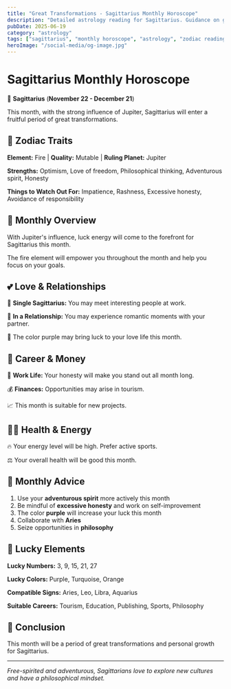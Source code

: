 ```yaml
---
title: "Great Transformations - Sagittarius Monthly Horoscope"
description: "Detailed astrology reading for Sagittarius. Guidance on great transformations."
pubDate: 2025-06-19
category: "astrology"
tags: ["sagittarius", "monthly horoscope", "astrology", "zodiac reading"]
heroImage: "/social-media/og-image.jpg"
---
```


# Sagittarius Monthly Horoscope

🏹 **Sagittarius** (**November 22 - December 21**)

This month, with the strong influence of Jupiter, Sagittarius will enter a fruitful period of great transformations.

## 🌟 Zodiac Traits

**Element:** Fire | **Quality:** Mutable | **Ruling Planet:** Jupiter

**Strengths:** Optimism, Love of freedom, Philosophical thinking, Adventurous spirit, Honesty

**Things to Watch Out For:** Impatience, Rashness, Excessive honesty, Avoidance of responsibility

## 💫 Monthly Overview

With Jupiter's influence, luck energy will come to the forefront for Sagittarius this month.

The fire element will empower you throughout the month and help you focus on your goals.

## 💕 Love & Relationships

💖 **Single Sagittarius:** You may meet interesting people at work.

💑 **In a Relationship:** You may experience romantic moments with your partner.

🌹 The color purple may bring luck to your love life this month.

## 💼 Career & Money

🚀 **Work Life:** Your honesty will make you stand out all month long.

💰 **Finances:** Opportunities may arise in tourism.

📈 This month is suitable for new projects.

## 🏃‍♀️ Health & Energy

🔥 Your energy level will be high. Prefer active sports.

⚖️ Your overall health will be good this month.

## 🎯 Monthly Advice

1. Use your **adventurous spirit** more actively this month
2. Be mindful of **excessive honesty** and work on self-improvement
3. The color **purple** will increase your luck this month
4. Collaborate with **Aries**
5. Seize opportunities in **philosophy**

## 🔮 Lucky Elements

**Lucky Numbers:** 3, 9, 15, 21, 27

**Lucky Colors:** Purple, Turquoise, Orange

**Compatible Signs:** Aries, Leo, Libra, Aquarius

**Suitable Careers:** Tourism, Education, Publishing, Sports, Philosophy

## 💫 Conclusion

This month will be a period of great transformations and personal growth for Sagittarius.

---

*Free-spirited and adventurous, Sagittarians love to explore new cultures and have a philosophical mindset.*
